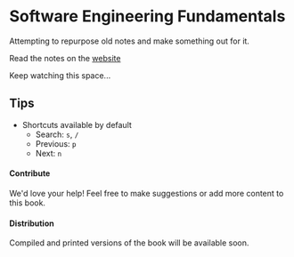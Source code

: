 # Software Engineering Fundamentals

Attempting to repurpose old notes and make something out for it.

Read the notes on the [website](https://learn-with-me.github.io/Software-Engineering-Fundamentals/)

Keep watching this space...

## Tips

- Shortcuts available by default
  - Search: `s`, `/`
  - Previous: `p`
  - Next: `n`

#### Contribute

We'd love your help! Feel free to make suggestions or add more content to this book.

#### Distribution

Compiled and printed versions of the book will be available soon.
